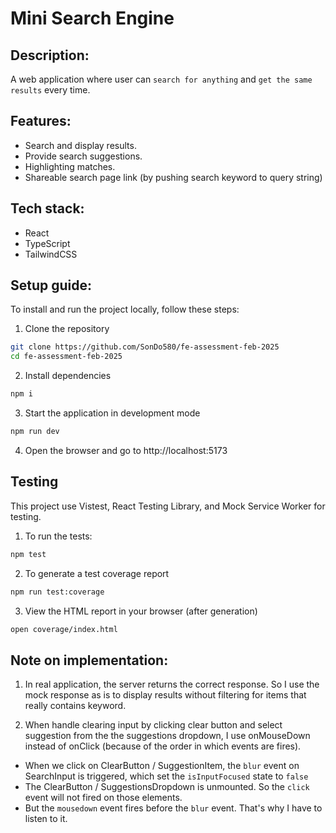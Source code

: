 # Mini Search Engine

## Description:

A web application where user can `search for anything` and `get the same results` every time.

## Features:

- Search and display results.
- Provide search suggestions.
- Highlighting matches.
- Shareable search page link (by pushing search keyword to query string)

## Tech stack:

- React
- TypeScript
- TailwindCSS

## Setup guide:

To install and run the project locally, follow these steps:

1. Clone the repository

```bash
git clone https://github.com/SonDo580/fe-assessment-feb-2025
cd fe-assessment-feb-2025
```

2. Install dependencies

```bash
npm i
```

3. Start the application in development mode

```bash
npm run dev
```

4. Open the browser and go to http://localhost:5173

## Testing

This project use Vistest, React Testing Library, and Mock Service Worker for testing.

1. To run the tests:

```bash
npm test
```

2. To generate a test coverage report

```bash
npm run test:coverage
```

3. View the HTML report in your browser (after generation)

```bash
open coverage/index.html
```

## Note on implementation:

1. In real application, the server returns the correct response. So I use the mock response as is to display results without filtering for items that really contains keyword.

2. When handle clearing input by clicking clear button and select suggestion from the the suggestions dropdown, I use onMouseDown instead of onClick (because of the order in which events are fires).

- When we click on ClearButton / SuggestionItem, the `blur` event on SearchInput is triggered, which set the `isInputFocused` state to `false`
- The ClearButton / SuggestionsDropdown is unmounted. So the `click` event will not fired on those elements.
- But the `mousedown` event fires before the `blur` event. That's why I have to listen to it.
